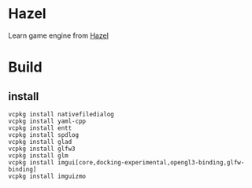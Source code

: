 # Hazel
Learn game engine from [Hazel](https://github.com/TheCherno/Hazel)

# Build

## install
```
vcpkg install nativefiledialog
vcpkg install yaml-cpp
vcpkg install entt
vcpkg install spdlog
vcpkg install glad
vcpkg install glfw3
vcpkg install glm
vcpkg install imgui[core,docking-experimental,opengl3-binding,glfw-binding]
vcpkg install imguizmo
```